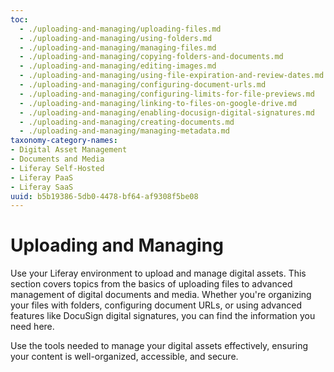 ```yaml
---
toc:
  - ./uploading-and-managing/uploading-files.md
  - ./uploading-and-managing/using-folders.md
  - ./uploading-and-managing/managing-files.md
  - ./uploading-and-managing/copying-folders-and-documents.md
  - ./uploading-and-managing/editing-images.md
  - ./uploading-and-managing/using-file-expiration-and-review-dates.md
  - ./uploading-and-managing/configuring-document-urls.md
  - ./uploading-and-managing/configuring-limits-for-file-previews.md
  - ./uploading-and-managing/linking-to-files-on-google-drive.md
  - ./uploading-and-managing/enabling-docusign-digital-signatures.md
  - ./uploading-and-managing/creating-documents.md
  - ./uploading-and-managing/managing-metadata.md
taxonomy-category-names:
- Digital Asset Management
- Documents and Media
- Liferay Self-Hosted
- Liferay PaaS
- Liferay SaaS
uuid: b5b19386-5db0-4478-bf64-af9308f5be08
---
```


# Uploading and Managing

Use your Liferay environment to upload and manage digital assets. This section covers topics from the basics of uploading files to advanced management of digital documents and media. Whether you're organizing your files with folders, configuring document URLs, or using advanced features like DocuSign digital signatures, you can find the information you need here.

Use the tools needed to manage your digital assets effectively, ensuring your content is well-organized, accessible, and secure.
